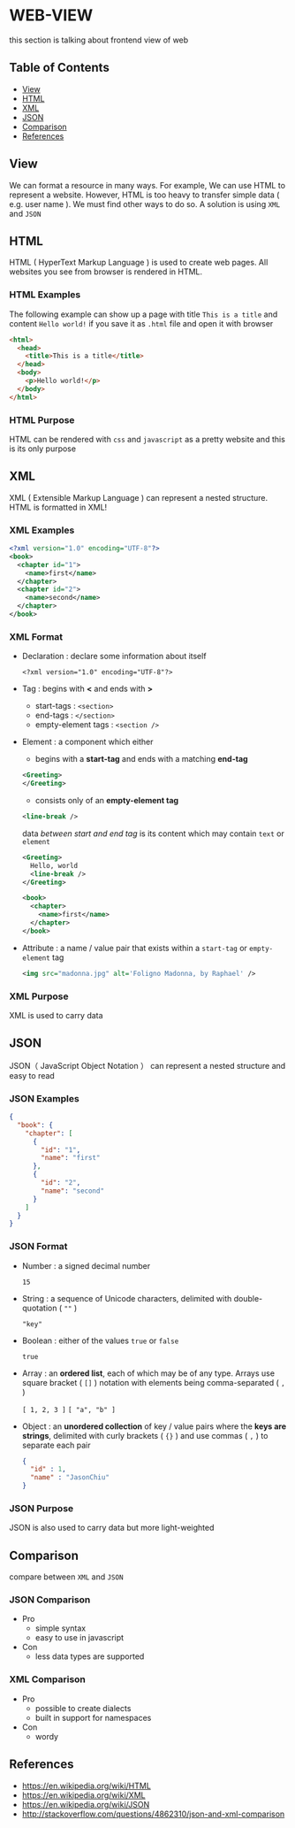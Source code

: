 # WEB-VIEW
this section is talking about frontend view of web

## Table of Contents
- [View](#View)
- [HTML](#HTML)
- [XML](#XML)
- [JSON](#JSON)
- [Comparison](#Comparison)
- [References](#References)

## View
We can format a resource in many ways. For example, We can use HTML to represent a website. However, HTML is too heavy to transfer simple data ( e.g. user name ). We must find other ways to do so. A solution is using `XML` and `JSON`

## HTML
HTML ( HyperText Markup Language ) is used to create web pages.
All websites you see from browser is rendered in HTML.

### HTML Examples

The following example can show up a page with title `This is a title` and content `Hello world!` if you save it as `.html` file and open it with browser

```html
<html>
  <head>
    <title>This is a title</title>
  </head>
  <body>
    <p>Hello world!</p>
  </body>
</html>
```

### HTML Purpose
HTML can be rendered with `css` and `javascript` as a pretty website and this is its only purpose

## XML
XML ( Extensible Markup Language  ) can represent a nested structure. HTML is formatted in XML!

### XML Examples
```xml
<?xml version="1.0" encoding="UTF-8"?>
<book>
  <chapter id="1">
    <name>first</name>
  </chapter>
  <chapter id="2">
    <name>second</name>
  </chapter>
</book>
```

### XML Format

- Declaration : declare some information about itself

    `<?xml version="1.0" encoding="UTF-8"?>`


- Tag : begins with **<** and ends with **>**

  - start-tags : `<section>`
  - end-tags : `</section>`
  - empty-element tags : `<section />`


- Element : a component which either
  - begins with a **start-tag** and ends with a matching **end-tag**
  ```xml
  <Greeting>
  </Greeting>
  ```

  - consists only of an **empty-element tag**
  ```xml
  <line-break />
  ```

  data *between start and end tag* is its content which may contain  `text` or `element`

  ```xml
  <Greeting>
    Hello, world
    <line-break />
  </Greeting>
  ```

  ```xml
  <book>
    <chapter>
      <name>first</name>
    </chapter>
  </book>
  ```

- Attribute : a name / value pair that exists within a `start-tag` or `empty-element` tag
  ```xml
  <img src="madonna.jpg" alt='Foligno Madonna, by Raphael' />
  ```

### XML Purpose
XML is used to carry data


## JSON
JSON（ JavaScript Object Notation ） can represent a nested structure and easy to read

### JSON Examples
```json
{
  "book": {
    "chapter": [
      {
        "id": "1",
        "name": "first"
      },
      {
        "id": "2",
        "name": "second"
      }
    ]
  }
}
```

### JSON Format
- Number  : a signed decimal number

  `15`

- String  : a sequence of Unicode characters, delimited with double-quotation ( `""` )

  `"key"`

- Boolean : either of the values `true` or `false`

  `true`

- Array   : an **ordered list**, each of which may be of any type. Arrays use square bracket ( `[]` ) notation with elements being comma-separated ( `,` )

  `[ 1, 2, 3 ]` `[ "a", "b" ]`

- Object  : an **unordered collection** of key / value pairs where the **keys are strings**, delimited with curly brackets ( `{}` ) and use commas ( `,` ) to separate each pair

  ```json
  {
    "id" : 1,
    "name" : "JasonChiu"
  }
  ```

### JSON Purpose
JSON is also used to carry data but more light-weighted

## Comparison
compare between `XML` and `JSON`

### JSON Comparison
- Pro
  - simple syntax
  - easy to use in javascript
- Con
  - less data types are supported

### XML Comparison
- Pro
  - possible to create dialects
  - built in support for namespaces
- Con
  - wordy

## References
- https://en.wikipedia.org/wiki/HTML
- https://en.wikipedia.org/wiki/XML
- https://en.wikipedia.org/wiki/JSON
- http://stackoverflow.com/questions/4862310/json-and-xml-comparison
